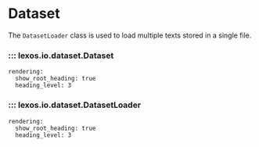 # Dataset

The `DatasetLoader` class is used to load multiple texts stored in a single file.

### ::: lexos.io.dataset.Dataset
    rendering:
      show_root_heading: true
      heading_level: 3

### ::: lexos.io.dataset.DatasetLoader
    rendering:
      show_root_heading: true
      heading_level: 3
